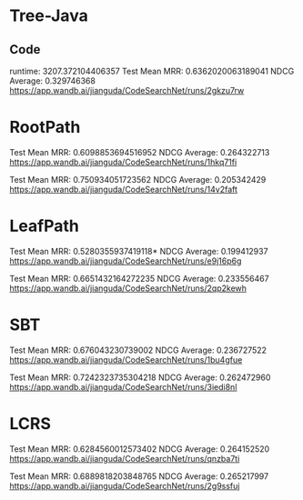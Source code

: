 # Tree-Java

## Code

runtime: 3207.372104406357
Test Mean MRR: 0.6362020063189041
NDCG Average: 0.329746368
https://app.wandb.ai/jianguda/CodeSearchNet/runs/2gkzu7rw

# RootPath

Test Mean MRR: 0.6098853694516952
NDCG Average: 0.264322713
https://app.wandb.ai/jianguda/CodeSearchNet/runs/1hkq71fi

Test Mean MRR: 0.750934051723562
NDCG Average: 0.205342429
https://app.wandb.ai/jianguda/CodeSearchNet/runs/14v2faft

# LeafPath

Test Mean MRR: 0.5280355937419118\*
NDCG Average: 0.199412937
https://app.wandb.ai/jianguda/CodeSearchNet/runs/e9j16p6g

Test Mean MRR: 0.6651432164272235
NDCG Average: 0.233556467
https://app.wandb.ai/jianguda/CodeSearchNet/runs/2qp2kewh

# SBT

Test Mean MRR: 0.676043230739002
NDCG Average: 0.236727522
https://app.wandb.ai/jianguda/CodeSearchNet/runs/1bu4gfue

Test Mean MRR: 0.7242323735304218
NDCG Average: 0.262472960
https://app.wandb.ai/jianguda/CodeSearchNet/runs/3iedi8nl

# LCRS

Test Mean MRR: 0.6284560012573402
NDCG Average: 0.264152520
https://app.wandb.ai/jianguda/CodeSearchNet/runs/qnzba7ti

Test Mean MRR: 0.6889818203848765
NDCG Average: 0.265217997
https://app.wandb.ai/jianguda/CodeSearchNet/runs/2g9ssfuj
